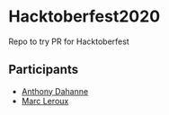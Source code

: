 # Hacktoberfest2020
Repo to try PR for Hacktoberfest

## Participants

* [Anthony Dahanne](https://github.com/anthonydahanne)
* [Marc Leroux](https://github.com/Ckram)
